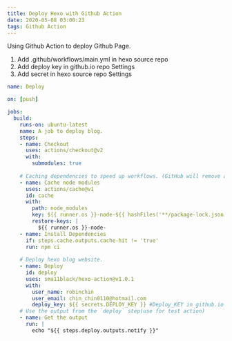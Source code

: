 ```yaml
---
title: Deploy Hexo with Github Action
date: 2020-05-08 03:00:23
tags: Github Action
---
```


Using Github Action to deploy Github Page.
1. Add .github/workflows/main.yml in hexo source repo
2. Add deploy key in github.io repo Settings
3. Add secret in hexo source repo Settings

```yaml
name: Deploy

on: [push]

jobs:
  build:
    runs-on: ubuntu-latest
    name: A job to deploy blog.
    steps:
    - name: Checkout
      uses: actions/checkout@v2
      with:
        submodules: true
    
    # Caching dependencies to speed up workflows. (GitHub will remove any cache entries that have not been accessed in over 7 days.)
    - name: Cache node modules
      uses: actions/cache@v1
      id: cache
      with:
        path: node_modules
        key: ${{ runner.os }}-node-${{ hashFiles('**/package-lock.json') }}
        restore-keys: |
          ${{ runner.os }}-node-
    - name: Install Dependencies
      if: steps.cache.outputs.cache-hit != 'true'
      run: npm ci
    
    # Deploy hexo blog website.
    - name: Deploy
      id: deploy
      uses: sma11black/hexo-action@v1.0.1
      with:
        user_name: robinchin
        user_email: chin_chin0110@hotmail.com
        deploy_key: ${{ secrets.DEPLOY_KEY }} #Deploy_KEY in github.io Settings
    # Use the output from the `deploy` step(use for test action)
    - name: Get the output
      run: |
        echo "${{ steps.deploy.outputs.notify }}"
```

